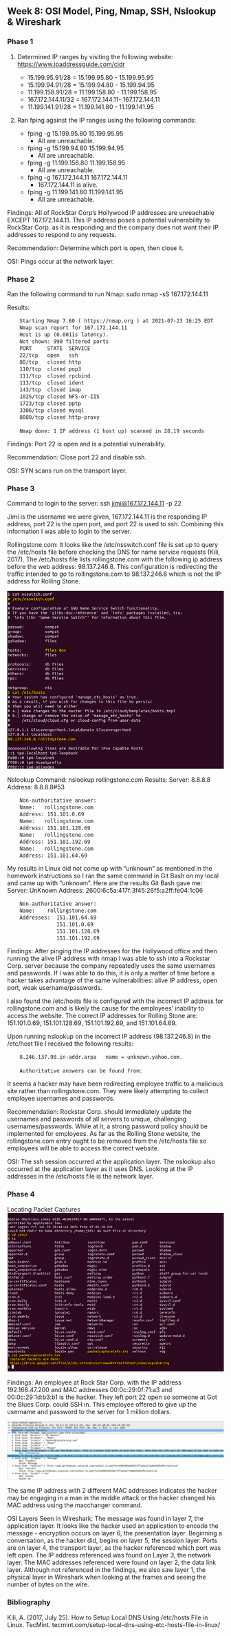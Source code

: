 ## Week 8: OSI Model, Ping, Nmap, SSH, Nslookup & Wireshark

### Phase 1

1. Determined IP ranges by visiting the following website: https://www.ipaddressguide.com/cidr
   - 15.199.95.91/28 = 15.199.95.80 - 15.199.95.95
   - 15.199.94.91/28 = 15.199.94.80 - 15.199.94.95
   - 11.199.158.91/28 = 11.199.158.80 - 11.199.158.95
   - 167.172.144.11/32 = 167.172.144.11- 167.172.144.11
   - 11.199.141.91/28 = 11.199.141.80 - 11.199.141.95

2. Ran fping against the IP ranges using the following commands:
   - fping -g  15.199.95.80 15.199.95.95
     - All are unreachable.
   - fping -g 15.199.94.80 15.199.94.95
     - All are unreachable.
   - fping -g 11.199.158.80 11.199.158.95
     - All are unreachable.
   - fping -g 167.172.144.11 167.172.144.11
     - 167.172.144.11 is alive.
   - fping -g 11.199.141.80 11.199.141.95
     - All are unreachable.

Findings: All of RockStar Corp’s Hollywood IP addresses are unreachable EXCEPT 167.172.144.11.  This IP address poses a potential vulnerability to RockStar Corp. as it is responding and the company does not want their IP addresses to respond to any requests.

Recommendation: Determine which port is open, then close it.

OSI: Pings occur at the network layer.

### Phase 2

Ran the following command to run Nmap: sudo nmap -sS 167.172.144.11

Results:


        Starting Nmap 7.60 ( https://nmap.org ) at 2021-07-23 16:25 EDT
        Nmap scan report for 167.172.144.11
        Host is up (0.0011s latency).
        Not shown: 990 filtered ports
        PORT     STATE  SERVICE
        22/tcp   open   ssh
        80/tcp   closed http
        110/tcp  closed pop3
        111/tcp  closed rpcbind
        113/tcp  closed ident
        143/tcp  closed imap
        1025/tcp closed NFS-or-IIS
        1723/tcp closed pptp
        3306/tcp closed mysql
        8080/tcp closed http-proxy

        Nmap done: 1 IP address (1 host up) scanned in 28.19 seconds


Findings: Port 22 is open and is a potential vulnerability.

Recommendation: Close port 22 and disable ssh.

OSI: SYN scans run on the transport layer.


### Phase 3

Command to login to the server: ssh jimi@167.172.144.11 -p 22

Jimi is the username we were given, 167.172.144.11 is the responding IP address, port 22 is the open port, and port 22 is used to ssh.  Combining this information I was able to login to the server.

Rollingstone.com:  It looks like the /etc/nsswitch.conf file is set up to query the /etc/hosts file before checking the DNS for name service requests (Kili, 2017).  The /etc/hosts file lists rollingstone.com with the following ip address before the web address: 98.137.246.8.  This configuration is redirecting the traffic intended to go to rollingstone.com to 98.137.246.8 which is not the IP address for Rolling Stone.

![etc](Images/Week_8/etc.png)

Nslookup Command: nslookup rollingstone.com
 Results:
        Server:		8.8.8.8
        Address:	8.8.8.8#53

        Non-authoritative answer:
        Name:	rollingstone.com
        Address: 151.101.0.69
        Name:	rollingstone.com
        Address: 151.101.128.69
        Name:	rollingstone.com
        Address: 151.101.192.69
        Name:	rollingstone.com
        Address: 151.101.64.69

My results in Linux did not come up with “unknown” as mentioned in the homework instructions so I ran the same command in Git Bash on my local and came up with “unknown”.  Here are the results Git Bash gave me:
  		  Server:  UnKnown
        Address:  2600:6c5a:417f:3f45:26f5:a2ff:fe04:1c06

        Non-authoritative answer:
        Name:    rollingstone.com
        Addresses:  151.101.64.69
                    151.101.0.69
                    151.101.128.69
                    151.101.192.69
Findings: After pinging the IP addresses for the Hollywood office and then running the alive IP address with nmap I was able to ssh into a Rockstar Corp. server because the company repeatedly uses the same usernames and passwords.  If I was able to do this, it is only a matter of time before a hacker takes advantage of the same vulnerabilities: alive IP address, open port, weak username/passwords.

I also found the /etc/hosts file is configured with the incorrect IP address for rollingstone.com and is likely the cause for the employees’ inability to access the website.  The correct IP addresses for Rolling Stone are: 151.101.0.69, 151.101.128.69, 151.101.192.69, and 151.101.64.69.

Upon running nslookup on the incorrect IP address (98.137.246.8) in the /etc/host file I received the following results:

        8.246.137.98.in-addr.arpa	name = unknown.yahoo.com.

        Authoritative answers can be found from:

It seems a hacker may have been redirecting employee traffic to a malicious site rather than rollingstone.com.  They were likely attempting to collect employee usernames and passwords.

Recommendation: Rockstar Corp. should immediately update the usernames and passwords of all servers to unique, challenging usernames/passwords.  While at it, a strong password policy should be implemented for employees. As far as the Rolling Stone website, the rollingstone.com entry ought to be removed from the /etc/hosts file so employees will be able to access the correct website.

OSI: The ssh session occurred at the application layer.  The nslookup also occurred at the application layer as it uses DNS.  Looking at the IP addresses in the /etc/hosts file is the network layer.

### Phase 4

Locating Packet Captures
![locating_packet_captures](Images/Week_8/locating_packet_captures.png)

Findings:  An employee at Rock Star Corp. with the IP address 192.168.47.200 and MAC addresses 00:0c:29:0f:71:a3 and 00:0c:29:1d:b3:b1 is the hacker.  They left port 22 open so someone at Got the Blues Corp. could SSH in.  This employee offered to give up the username and password to the server for 1 million dollars.

![Wireshark](Images/Week_8/Wireshark.png)

The same IP address with 2 different MAC addresses indicates the hacker may be engaging in a man in the middle attack or the hacker changed his MAC address using the macchanger command.

OSI Layers Seen in Wireshark: The message was found in layer 7, the application layer. It looks like the hacker used an application to encode the message - encryption occurs on layer 6, the presentation layer. Beginning a conversation, as the hacker did, begins on layer 5, the session layer.  Ports are on layer 4, the transport layer, as the hacker referenced which port was left open. The IP address referenced was found on Layer 3, the network layer.  The MAC addresses referenced were found on layer 2, the data link layer.
Although not referenced in the findings, we also saw layer 1, the physical layer in Wireshark when looking at the frames and seeing the number of bytes on the wire.

### Bibliography
Kili, A. (2017, July 25). How to Setup Local DNS Using /etc/hosts File in Linux. TecMint. tecmint.com/setup-local-dns-using-etc-hosts-file-in-linux/

